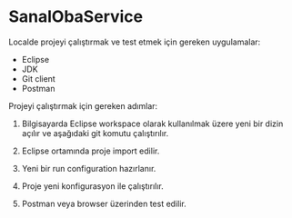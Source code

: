# SanalObaService

Localde projeyi çalıştırmak ve test etmek için gereken uygulamalar:

- Eclipse
- JDK
- Git client
- Postman

Projeyi çalıştırmak için gereken adımlar:

1. Bilgisayarda Eclipse workspace olarak kullanılmak üzere yeni bir dizin açılır ve aşağıdaki git komutu çalıştırılır.


2. Eclipse ortamında proje import edilir.

3. Yeni bir run configuration hazırlanır.

4. Proje yeni konfigurasyon ile çalıştırılır.

5. Postman veya browser üzerinden test edilir.


